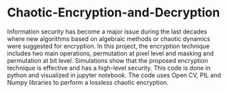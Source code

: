 # Chaotic-Encryption-and-Decryption

Information security has become a major issue during the last decades where new algorithms based on algebraic methods or chaotic dynamics were suggested for encryption. In this project, the encryption technique includes two main operations, permutation at pixel level and masking and permutation at bit level. Simulations show that the proposed encryption technique is effective and has a high-level security.
This code is done in python and visualized in jupyter notebook. The code uses Open CV, PIL and Numpy libraries to perform a lossless chaotic encryption.
